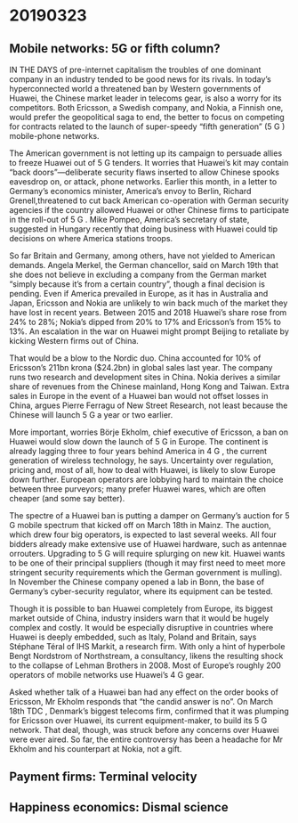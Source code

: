 # 20190323


## Mobile networks: 5G or fifth column?

IN THE DAYS of pre-internet capitalism the troubles of one dominant company in an industry tended to be good news for its rivals. In today’s hyperconnected world a threatened ban by Western governments of Huawei, the Chinese market leader in telecoms gear, is also a worry for its competitors. Both Ericsson, a Swedish company, and Nokia, a Finnish one, would prefer the geopolitical saga to end, the better to focus on competing for contracts related to the launch of super-speedy “fifth generation” (5 G ) mobile-phone networks.


The American government is not letting up its campaign to persuade allies to freeze Huawei out of 5 G tenders. It worries that Huawei’s kit may contain “back doors”—deliberate security flaws inserted to allow Chinese spooks eavesdrop on, or attack, phone networks. Earlier this month, in a letter to Germany’s economics minister, America’s envoy to Berlin, Richard Grenell,threatened to cut back American co-operation with German security agencies if the country allowed Huawei or other Chinese firms to participate in the roll-out of 5 G . Mike Pompeo, America’s secretary of state, suggested in Hungary recently that doing business with Huawei could tip decisions on where America stations troops.


So far Britain and Germany, among others, have not yielded to American demands. Angela Merkel, the German chancellor, said on March 19th that she does not believe in excluding a company from the German market “simply because it’s from a certain country”, though a final decision is pending. Even if America prevailed in Europe, as it has in Australia and Japan, Ericsson and Nokia are unlikely to win back much of the market they have lost in recent years. Between 2015 and 2018 Huawei’s share rose from 24% to 28%; Nokia’s dipped from 20% to 17% and Ericsson’s from 15% to 13%. An escalation in the war on Huawei might prompt Beijing to retaliate by kicking Western firms out of China.


That would be a blow to the Nordic duo. China accounted for 10% of Ericsson’s 211bn krona ($24.2bn) in global sales last year. The company runs two research and development sites in China. Nokia derives a similar share of revenues from the Chinese mainland, Hong Kong and Taiwan. Extra sales in Europe in the event of a Huawei ban would not offset losses in China, argues Pierre Ferragu of New Street Research, not least because the Chinese will launch 5 G a year or two earlier.


More important, worries Börje Ekholm, chief executive of Ericsson, a ban on Huawei would slow down the launch of 5 G in Europe. The continent is already lagging three to four years behind America in 4 G , the current generation of wireless technology, he says. Uncertainty over regulation, pricing and, most of all, how to deal with Huawei, is likely to slow Europe down further. European operators are lobbying hard to maintain the choice between three purveyors; many prefer Huawei wares, which are often cheaper (and some say better).


The spectre of a Huawei ban is putting a damper on Germany’s auction for 5 G mobile spectrum that kicked off on March 18th in Mainz. The auction, which drew four big operators, is expected to last several weeks. All four bidders already make extensive use of Huawei hardware, such as antennae orrouters. Upgrading to 5 G will require splurging on new kit. Huawei wants to be one of their principal suppliers (though it may first need to meet more stringent security requirements which the German government is mulling). In November the Chinese company opened a lab in Bonn, the base of Germany’s cyber-security regulator, where its equipment can be tested.


Though it is possible to ban Huawei completely from Europe, its biggest market outside of China, industry insiders warn that it would be hugely complex and costly. It would be especially disruptive in countries where Huawei is deeply embedded, such as Italy, Poland and Britain, says Stéphane Téral of IHS Markit, a research firm. With only a hint of hyperbole Bengt Nordstrom of Northstream, a consultancy, likens the resulting shock to the collapse of Lehman Brothers in 2008. Most of Europe’s roughly 200 operators of mobile networks use Huawei’s 4 G gear.


Asked whether talk of a Huawei ban had any effect on the order books of Ericsson, Mr Ekholm responds that “the candid answer is no”. On March 18th TDC , Denmark’s biggest telecoms firm, confirmed that it was plumping for Ericsson over Huawei, its current equipment-maker, to build its 5 G network. That deal, though, was struck before any concerns over Huawei were ever aired. So far, the entire controversy has been a headache for Mr Ekholm and his counterpart at Nokia, not a gift.



## Payment firms: Terminal velocity

## Happiness economics: Dismal science